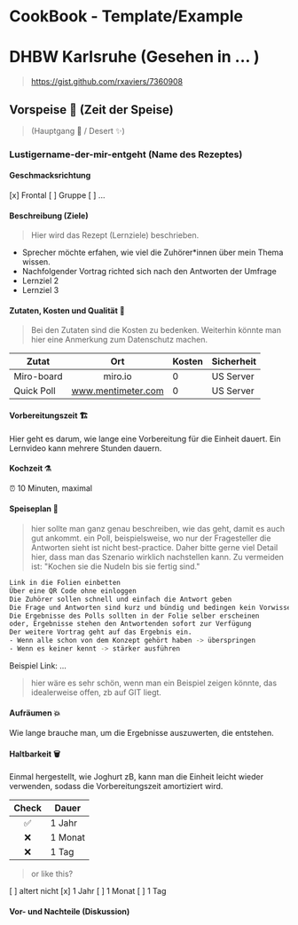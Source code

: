 # CookBook - Template/Example

# DHBW Karlsruhe (Gesehen in ... )
> https://gist.github.com/rxaviers/7360908

## Vorspeise 🚀  (Zeit der Speise)
>(Hauptgang 🍱 / Desert ✨)


### Lustigername-der-mir-entgeht (Name des Rezeptes)

#### Geschmacksrichtung
[x] Frontal
[ ] Gruppe
[ ] ...

#### Beschreibung (Ziele)
>Hier wird das Rezept (Lernziele) beschrieben.

- Sprecher möchte erfahen, wie viel die Zuhörer*innen über mein Thema wissen.
- Nachfolgender Vortrag richted sich nach den Antworten der Umfrage
- Lernziel 2
- Lernziel 3

#### Zutaten, Kosten und Qualität 📄
>Bei den Zutaten sind die Kosten zu bedenken. 
>Weiterhin könnte man hier eine Anmerkung zum Datenschutz machen.


| Zutat | Ort | Kosten | Sicherheit |
|-|:-:|-|-|
| Miro-board| miro.io | 0 | US Server|
| Quick Poll |www.mentimeter.com|0|US Server|


#### Vorbereitungszeit 🏗️
Hier geht es darum, wie lange eine Vorbereitung für die Einheit dauert. 
Ein Lernvideo kann mehrere Stunden dauern.

#### Kochzeit ⚗️
⏰
10 Minuten, maximal


#### Speiseplan 📄

> hier sollte man ganz genau beschreiben, wie das geht, damit es auch gut ankommt. 
> ein Poll, beispielsweise, wo nur der Fragesteller die Antworten sieht ist nicht best-practice.
> Daher bitte gerne viel Detail hier, dass man das Szenario wirklich nachstellen kann. 
> Zu vermeiden ist: "Kochen sie die Nudeln bis sie fertig sind."


```sh
Link in die Folien einbetten
Über eine QR Code ohne einloggen 
Die Zuhörer sollen schnell und einfach die Antwort geben
Die Frage und Antworten sind kurz und bündig und bedingen kein Vorwissen
Die Ergebnisse des Polls sollten in der Folie selber erscheinen
oder, Ergebnisse stehen den Antwortenden sofort zur Verfügung
Der weitere Vortrag geht auf das Ergebnis ein. 
- Wenn alle schon von dem Konzept gehört haben -> überspringen
- Wenn es keiner kennt -> stärker ausführen
```

Beispiel Link: ...

> hier wäre es sehr schön, wenn man ein Beispiel zeigen könnte, das idealerweise offen, zb auf GIT liegt.


#### Aufräumen 💥
Wie lange brauche man, um die Ergebnisse auszuwerten, die entstehen.

#### Haltbarkeit 🗑️
Einmal hergestellt, wie Joghurt zB, kann man die Einheit leicht wieder verwenden, sodass die Vorbereitungszeit amortiziert wird. 

|Check| Dauer|
|:-:|-|
|✅ |   1 Jahr    
|❌|    1 Monat|
|❌|   1 Tag|

> or like this? 

[ ] altert nicht
[x] 1 Jahr
[ ] 1 Monat
[ ] 1 Tag 
 
#### Vor- und Nachteile (Diskussion)





